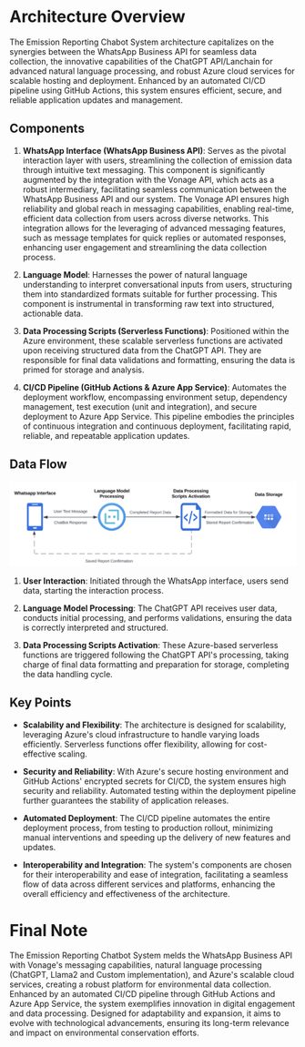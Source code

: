 # Architecture Overview

The Emission Reporting Chabot System architecture capitalizes on the synergies between the WhatsApp Business API for seamless data collection, the innovative capabilities of the ChatGPT API/Lanchain for advanced natural language processing, and robust Azure cloud services for scalable hosting and deployment. Enhanced by an automated CI/CD pipeline using GitHub Actions, this system ensures efficient, secure, and reliable application updates and management.

## Components

1. **WhatsApp Interface (WhatsApp Business API)**: Serves as the pivotal interaction layer with users, streamlining the collection of emission data through intuitive text messaging. This component is significantly augmented by the integration with the Vonage API, which acts as a robust intermediary, facilitating seamless communication between the WhatsApp Business API and our system. The Vonage API ensures high reliability and global reach in messaging capabilities, enabling real-time, efficient data collection from users across diverse networks. This integration allows for the leveraging of advanced messaging features, such as message templates for quick replies or automated responses, enhancing user engagement and streamlining the data collection process.

2. **Language Model**: Harnesses the power of natural language understanding to interpret conversational inputs from users, structuring them into standardized formats suitable for further processing. This component is instrumental in transforming raw text into structured, actionable data.

3. **Data Processing Scripts (Serverless Functions)**: Positioned within the Azure environment, these scalable serverless functions are activated upon receiving structured data from the ChatGPT API. They are responsible for final data validations and formatting, ensuring the data is primed for storage and analysis.

4. **CI/CD Pipeline (GitHub Actions & Azure App Service)**: Automates the deployment workflow, encompassing environment setup, dependency management, test execution (unit and integration), and secure deployment to Azure App Service. This pipeline embodies the principles of continuous integration and continuous deployment, facilitating rapid, reliable, and repeatable application updates.

## Data Flow
![Data Flow Diagram](images/dataflow1.png "Data Flow Diagram")

1. **User Interaction**: Initiated through the WhatsApp interface, users send data, starting the interaction process.
   
2. **Language Model Processing**: The ChatGPT API receives user data, conducts initial processing, and performs validations, ensuring the data is correctly interpreted and structured.
   
3. **Data Processing Scripts Activation**: These Azure-based serverless functions are triggered following the ChatGPT API's processing, taking charge of final data formatting and preparation for storage, completing the data handling cycle.

## Key Points

- **Scalability and Flexibility**: The architecture is designed for scalability, leveraging Azure's cloud infrastructure to handle varying loads efficiently. Serverless functions offer flexibility, allowing for cost-effective scaling.

- **Security and Reliability**: With Azure's secure hosting environment and GitHub Actions' encrypted secrets for CI/CD, the system ensures high security and reliability. Automated testing within the deployment pipeline further guarantees the stability of application releases.

- **Automated Deployment**: The CI/CD pipeline automates the entire deployment process, from testing to production rollout, minimizing manual interventions and speeding up the delivery of new features and updates.

- **Interoperability and Integration**: The system's components are chosen for their interoperability and ease of integration, facilitating a seamless flow of data across different services and platforms, enhancing the overall efficiency and effectiveness of the architecture.

# Final Note
The Emission Reporting Chatbot System melds the WhatsApp Business API with Vonage's messaging capabilities, natural language processing (ChatGPT, Llama2 and Custom implementation), and Azure's scalable cloud services, creating a robust platform for environmental data collection. Enhanced by an automated CI/CD pipeline through GitHub Actions and Azure App Service, the system exemplifies innovation in digital engagement and data processing. Designed for adaptability and expansion, it aims to evolve with technological advancements, ensuring its long-term relevance and impact on environmental conservation efforts.
